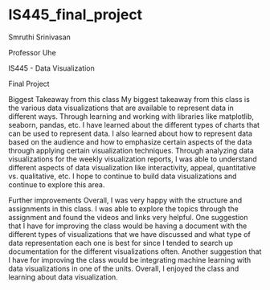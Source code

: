 # IS445_final_project
Smruthi Srinivasan 

Professor Uhe 

IS445 - Data Visualization

Final Project

Biggest Takeaway from this class
My biggest takeaway from this class is the various data visualizations that are available to represent data in different ways. Through learning and working with libraries like matplotlib, seaborn, pandas, etc. I have learned about the different types of charts that can be used to represent data. I also learned about how to represent data based on the audience and how to emphasize certain aspects of the data through applying certain visualization techniques. Through analyzing data visualizations for the weekly visualization reports, I was able to understand different aspects of data visualization like interactivity, appeal, quantitative vs. qualitative, etc. I hope to continue to build data visualizations and continue to explore this area.

Further improvements
Overall, I was very happy with the structure and assignments in this class. I was able to explore the topics through the assignment and found the videos and links very helpful. One suggestion that I have for improving the class would be having a document with the different types of visualizations that we have discussed and what type of data representation each one is best for since I tended to search up documentation for the different visualizations often. Another suggestion that I have for improving the class would be integrating machine learning with data visualizations in one of the units. Overall, I enjoyed the class and learning about data visualization.
